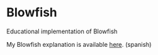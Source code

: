 Blowfish
========

Educational implementation of Blowfish

My Blowfish explanation is available [here](http://p.jdiez.me/index.php/blowfish/). (spanish)
